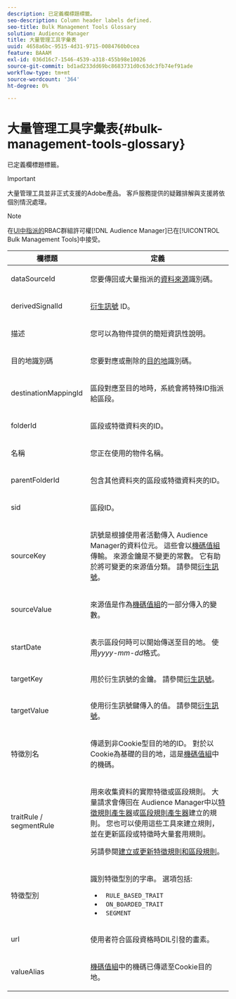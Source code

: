```yaml
---
description: 已定義欄標題標籤。
seo-description: Column header labels defined.
seo-title: Bulk Management Tools Glossary
solution: Audience Manager
title: 大量管理工具字彙表
uuid: 4658a6bc-9515-4d31-9715-0084760b0cea
feature: BAAAM
exl-id: 036d16c7-1546-4539-a318-455b98e10026
source-git-commit: bd1ad233dd69bc8683731d0c63dc3fb74ef91ade
workflow-type: tm+mt
source-wordcount: '364'
ht-degree: 0%

---
```


# 大量管理工具字彙表{#bulk-management-tools-glossary}

已定義欄標題標籤。

>[!IMPORTANT]
>
>大量管理工具並非正式支援的Adobe產品。 客戶服務提供的疑難排解與支援將依個別情況處理。

<!-- 

<p>r_bulk_glossary.xml </p>

 -->

>[!NOTE]
>
>在[&#x200B; UI中指派的](../../features/administration/administration-overview.md)RBAC群組許可權[!DNL Audience Manager]已在[!UICONTROL Bulk Management Tools]中接受。

<table id="table_2C2BC2FB3EFC443C9A5AE18EFC6FABFD"> 
 <thead> 
  <tr> 
   <th colname="col1" class="entry"> 欄標題 </th> 
   <th colname="col2" class="entry"> 定義 </th> 
  </tr> 
 </thead>
 <tbody> 
  <tr> 
   <td colname="col1"> <p> <span class="term"> dataSourceId</span> </p> </td> 
   <td colname="col2"> <p>您要傳回或大量指派的<a href="../../features/datasources-list-and-settings.md#data-sources-list-and-settings">資料來源</a>識別碼。 </p> </td> 
  </tr> 
  <tr> 
   <td colname="col1"> <p> <span class="term"> derivedSignalId</span> </p> </td> 
   <td colname="col2"> <p><a href="../../features/derived-signals.md">衍生訊號</a> ID。 </p> </td> 
  </tr> 
  <tr> 
   <td colname="col1"> <p> <span class="term">描述</span> </p> </td> 
   <td colname="col2"> <p>您可以為物件提供的簡短資訊性說明。 </p> </td> 
  </tr> 
  <tr> 
   <td colname="col1"> <p> <span class="term">目的地識別碼</span> </p> </td> 
   <td colname="col2"> <p>您要對應或刪除的<a href="../../features/destinations/destinations.md">目的地</a>識別碼。 </p> </td> 
  </tr> 
  <tr> 
   <td colname="col1"> <p> <span class="term"> destinationMappingId</span> </p> </td> 
   <td colname="col2"> <p>區段對應至目的地時，系統會將特殊ID指派給區段。 </p> </td> 
  </tr> 
  <tr> 
   <td colname="col1"> <p> <span class="term"> folderId</span> </p> </td> 
   <td colname="col2"> <p>區段或特徵資料夾的ID。 </p> </td> 
  </tr> 
  <tr> 
   <td colname="col1"> <p> <span class="term">名稱</span> </p> </td> 
   <td colname="col2"> <p>您正在使用的物件名稱。 </p> </td> 
  </tr> 
  <tr> 
   <td colname="col1"> <p> <span class="term"> parentFolderId</span> </p> </td> 
   <td colname="col2"> <p>包含其他資料夾的區段或特徵資料夾的ID。 </p> </td> 
  </tr> 
  <tr> 
   <td colname="col1"> <p> <span class="term"> sid</span> </p> </td> 
   <td colname="col2"> <p>區段ID。 </p> </td> 
  </tr> 
  <tr> 
   <td colname="col1"> <p> <span class="term"> sourceKey</span> </p> </td> 
   <td colname="col2"> <p>訊號是根據使用者活動傳入<span class="keyword"> Audience Manager</span>的資料位元。 這些會以<a href="../../reference/key-value-pairs-explained.md">機碼值組</a>傳輸。 來源金鑰是不變更的常數。 它有助於將可變更的來源值分類。 請參閱<a href="../../features/derived-signals.md">衍生訊號</a>。 </p> </td> 
  </tr> 
  <tr> 
   <td colname="col1"> <p> <span class="term"> sourceValue</span> </p> </td> 
   <td colname="col2"> <p>來源值是作為<a href="../../reference/key-value-pairs-explained.md">機碼值組</a>的一部分傳入的變數。 </p> </td> 
  </tr> 
  <tr> 
   <td colname="col1"> <p> <span class="term"> startDate</span> </p> </td> 
   <td colname="col2"> <p>表示區段何時可以開始傳送至目的地。 使用<i>yyyy-mm-dd</i>格式。 </p> </td> 
  </tr> 
  <tr> 
   <td colname="col1"> <p> <span class="term"> targetKey</span> </p> </td> 
   <td colname="col2">用於衍生訊號的金鑰。 請參閱<a href="../../features/derived-signals.md">衍生訊號</a>。 </td> 
  </tr> 
  <tr> 
   <td colname="col1"> <p> <span class="term"> targetValue</span> </p> </td> 
   <td colname="col2"> <p>使用衍生訊號鍵傳入的值。 請參閱<a href="../../features/derived-signals.md">衍生訊號</a>。 </p> </td> 
  </tr> 
  <tr> 
   <td colname="col1"> <p> <span class="term">特徵別名</span> </p> </td> 
   <td colname="col2"> <p>傳遞到非Cookie型目的地的ID。 對於以Cookie為基礎的目的地，這是<a href="../../reference/key-value-pairs-explained.md">機碼值組</a>中的機碼。 </p> </td> 
  </tr> 
  <tr> 
   <td colname="col1"> <p> <span class="term"> traitRule / segmentRule</span> </p> </td> 
   <td colname="col2"> <p>用來收集資料的實際特徵或區段規則。 大量請求會傳回在<span class="keyword"> Audience Manager</span>中以<a href="../../features/traits/about-trait-builder.md">特徵規則產生器</a>或<a href="../../features/segments/segment-builder.md">區段規則產生器</a>建立的規則。 您也可以使用這些工具來建立規則，並在更新區段或特徵時大量套用規則。 </p> <p>另請參閱<a href="../../reference/bulk-management-tools/bulk-rules.md">建立或更新特徵規則和區段規則</a>。 </p> </td> 
  </tr> 
  <tr> 
   <td colname="col1"> <p> <span class="term">特徵型別</span> </p> </td> 
   <td colname="col2"> <p>識別特徵型別的字串。 選項包括: </p> 
    <ul id="ul_AB5B4F87B14241DCBBE44B0B7BD4EF72"> 
     <li id="li_21F9412CDDC64FAA888C6542E284C436"> <code> RULE_BASED_TRAIT</code> </li> 
     <li id="li_5A5EA9A1EC5C45C991875EBBE7979A5A"> <code> ON_BOARDED_TRAIT </code> </li> 
     <li id="li_F38B58ADE3324E97A71E3F94F11945BE"> <code> SEGMENT</code> </li> 
    </ul> </td> 
  </tr> 
  <tr> 
   <td colname="col1"> <p> <span class="term"> url</span> </p> </td> 
   <td colname="col2"> <p>使用者符合區段資格時DIL引發的畫素。 </p> </td> 
  </tr> 
  <tr> 
   <td colname="col1"> <p> <span class="term"> valueAlias</span> </p> </td> 
   <td colname="col2"> <p><a href="../../reference/key-value-pairs-explained.md">機碼值組</a>中的機碼已傳遞至Cookie目的地。 </p> </td> 
  </tr> 
 </tbody> 
</table>
